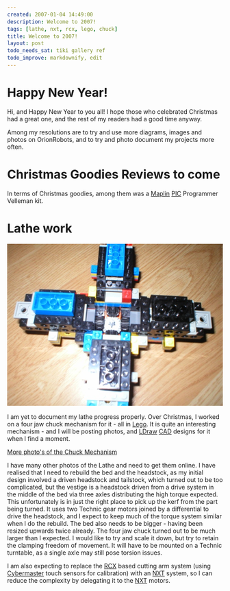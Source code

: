 ```yaml
---
created: 2007-01-04 14:49:00
description: Welcome to 2007!
tags: [lathe, nxt, rcx, lego, chuck]
title: Welcome to 2007!
layout: post
todo_needs_sat: tiki gallery ref
todo_improve: markdownify, edit
---
```

# Happy New Year!

Hi, and Happy New Year to you all! I hope those who celebrated Christmas had a great one, and the rest of my readers had a good time anyway.

Among my resolutions are to try and use more diagrams, images and photos on OrionRobots, and to try and photo document my projects more often.

# Christmas Goodies Reviews to come

In terms of Christmas goodies, among them was a [Maplin](/wiki/maplin "Maplin") [PIC](/wiki/pic "PIC") Programmer Velleman kit.

# Lathe work

<img alt="This is a view of the chuck at its widest extent. I am aware that the transmission between the arms may be vulnerable to kerf, but be aware that the mechanism will be deployed vertically with the job held horizontally, so it should not be in the path of it." class="img-responsive" src="/galleries/gallery-19-four-jaw-chuck/405-chuck1-4.JPG"/>

I am yet to document my lathe progress properly. Over Christmas, I worked on a four jaw chuck mechanism for it - all in [Lego](/wiki/lego "The best known construction toy"). It is quite an interesting mechanism - and I will be posting photos, and [LDraw](/wiki/ldraw_system "The LDraw Lego CAD System") [CAD](/wiki/cad "Computer Aided Design") designs for it when I find a moment.

[More photo's of the Chuck Mechanism](/galleries/gallery-19-four-jaw-chuck/)

I have many other photos of the Lathe and need to get them online. I have realised that I need to rebuild the bed and the headstock, as my initial design involved a driven headstock and tailstock, which turned out to be too complicated, but the vestige is a headstock driven from a drive system in the middle of the bed via three axles distributing the high torque expected. This unfortunately is in just the right place to pick up the kerf from the part being turned. It uses two Technic gear motors joined by a differential to drive the headstock, and I expect to keep much of the torque system similar when I do the rebuild. The bed also needs to be bigger - having been resized upwards twice already. The four jaw chuck turned out to be much larger than I expected. I would like to try and scale it down, but try to retain the clamping freedom of movement. It will have to be mounted on a Technic turntable, as a single axle may still pose torsion issues.

I am also expecting to replace the [RCX](/wiki/lego_rcx "The Lego RCX") based cutting arm system (using [Cybermaster](/wiki/cybermaster "CyberMaster") touch sensors for calibration) with an [NXT](/wiki/nxt "Legos NeXT generation robotics kit") system, so I can reduce the complexity by delegating it to the [NXT](/wiki/nxt "Legos NeXT generation robotics kit") motors.
